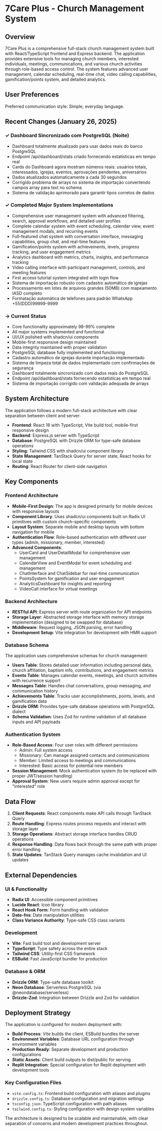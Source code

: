 # 7Care Plus - Church Management System

## Overview

7Care Plus is a comprehensive full-stack church management system built with React/TypeScript frontend and Express backend. The application provides extensive tools for managing church members, interested individuals, meetings, communications, and various church activities through role-based access control. The system features advanced user management, calendar scheduling, real-time chat, video calling capabilities, gamification/points system, and detailed analytics.

## User Preferences

Preferred communication style: Simple, everyday language.

## Recent Changes (January 26, 2025)

### ✓ Dashboard Sincronizado com PostgreSQL (Noite)
- Dashboard totalmente atualizado para usar dados reais do banco PostgreSQL
- Endpoint /api/dashboard/stats criado fornecendo estatísticas em tempo real
- Cards do Dashboard agora mostram números reais: usuários totais, interessados, igrejas, eventos, aprovações pendentes, aniversários
- Dados atualizados automaticamente a cada 30 segundos
- Corrigido problema de arrays no sistema de importação convertendo campos array para text no schema
- Sistema de validação aprimorado para garantir tipos corretos de dados

### ✓ Completed Major System Implementations
- Comprehensive user management system with advanced filtering, search, approval workflows, and detailed user profiles
- Complete calendar system with event scheduling, calendar view, event management modals, and recurring events
- Full-featured chat system with conversation interface, messaging capabilities, group chat, and real-time features
- Gamification/points system with achievements, levels, progress tracking, and user engagement metrics
- Analytics dashboard with metrics, charts, insights, and performance tracking
- Video calling interface with participant management, controls, and meeting features
- First access tutorial system integrated with login flow
- Sistema de importação robusto com cadastro automático de igrejas
- Processamento em lotes de arquivos grandes (50MB) com mapeamento IASD completo
- Formatação automática de telefones para padrão WhatsApp +55(DDD)99999-9999

### → Current Status
- Core functionality approximately 98-99% complete
- All major systems implemented and functional
- UI/UX polished with shadcn/ui components
- Mobile-first responsive design maintained
- Data integrity maintained with proper validation
- PostgreSQL database fully implemented and functioning
- Cadastro automático de igrejas durante importação implementado
- Sistema de limpeza total de dados implementado com confirmações de segurança
- Dashboard totalmente sincronizado com dados reais do PostgreSQL
- Endpoint /api/dashboard/stats fornecendo estatísticas em tempo real
- Sistema de importação corrigido com validação adequada de arrays

## System Architecture

The application follows a modern full-stack architecture with clear separation between client and server:

- **Frontend**: React 18 with TypeScript, Vite build tool, mobile-first responsive design
- **Backend**: Express.js server with TypeScript
- **Database**: PostgreSQL with Drizzle ORM for type-safe database operations
- **Styling**: Tailwind CSS with shadcn/ui component library
- **State Management**: TanStack Query for server state, React hooks for local state
- **Routing**: React Router for client-side navigation

## Key Components

### Frontend Architecture
- **Mobile-First Design**: The app is designed primarily for mobile devices with responsive layouts
- **Component Library**: Uses shadcn/ui components built on Radix UI primitives with custom church-specific components
- **Layout System**: Separate mobile and desktop layouts with bottom navigation for mobile
- **Authentication Flow**: Role-based authentication with different user types (admin, missionary, member, interested)
- **Advanced Components**: 
  - UserCard and UserDetailModal for comprehensive user management
  - CalendarView and EventModal for event scheduling and management  
  - ChatInterface and ChatSidebar for real-time communication
  - PointsSystem for gamification and user engagement
  - AnalyticsDashboard for insights and reporting
  - VideoCall interface for virtual meetings

### Backend Architecture
- **RESTful API**: Express server with route organization for API endpoints
- **Storage Layer**: Abstracted storage interface with memory storage implementation (designed to be swapped for database)
- **Middleware**: Request logging, JSON parsing, error handling
- **Development Setup**: Vite integration for development with HMR support

### Database Schema
The application uses comprehensive schemas for church management:
- **Users Table**: Stores detailed user information including personal data, church affiliation, baptism info, contributions, and engagement metrics
- **Events Table**: Manages calendar events, meetings, and church activities with recurrence support
- **Messages Table**: Handles chat conversations, group messaging, and communication history
- **Achievements Table**: Tracks user accomplishments, points, levels, and gamification data
- **Drizzle ORM**: Provides type-safe database operations with PostgreSQL dialect
- **Schema Validation**: Uses Zod for runtime validation of all database inputs and API payloads

### Authentication System
- **Role-Based Access**: Four user roles with different permissions
  - Admin: Full system access
  - Missionary: Can manage assigned contacts and communications
  - Member: Limited access to meetings and communications
  - Interested: Basic access for potential new members
- **Session Management**: Mock authentication system (to be replaced with proper JWT/session handling)
- **Approval System**: New users require admin approval except for "interested" role

## Data Flow

1. **Client Requests**: React components make API calls through TanStack Query
2. **Route Handling**: Express routes process requests and interact with storage layer
3. **Storage Operations**: Abstract storage interface handles CRUD operations
4. **Response Handling**: Data flows back through the same path with proper error handling
5. **State Updates**: TanStack Query manages cache invalidation and UI updates

## External Dependencies

### UI & Functionality
- **Radix UI**: Accessible component primitives
- **Lucide React**: Icon library
- **React Hook Form**: Form handling with validation
- **Date-fns**: Date manipulation utilities
- **Class Variance Authority**: Type-safe CSS class variants

### Development
- **Vite**: Fast build tool and development server
- **TypeScript**: Type safety across the entire stack
- **Tailwind CSS**: Utility-first CSS framework
- **ESBuild**: Fast JavaScript bundler for production

### Database & ORM
- **Drizzle ORM**: Type-safe database toolkit
- **Neon Database**: Serverless PostgreSQL (via @neondatabase/serverless)
- **Drizzle-Zod**: Integration between Drizzle and Zod for validation

## Deployment Strategy

The application is configured for modern deployment with:

- **Build Process**: Vite builds the client, ESBuild bundles the server
- **Environment Variables**: Database URL configuration through environment variables
- **Production Ready**: Separate development and production configurations
- **Static Assets**: Client build outputs to dist/public for serving
- **Replit Integration**: Special configuration for Replit deployment with development tools

### Key Configuration Files
- `vite.config.ts`: Frontend build configuration with aliases and plugins
- `drizzle.config.ts`: Database configuration and migration settings
- `tsconfig.json`: TypeScript configuration with path aliases
- `tailwind.config.ts`: Styling configuration with design system variables

The architecture is designed to be scalable and maintainable, with clear separation of concerns and modern development practices throughout.